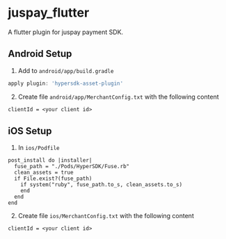 # juspay_flutter

A flutter plugin for juspay payment SDK.

## Android Setup

1. Add to `android/app/build.gradle`
```gradle
apply plugin: 'hypersdk-asset-plugin'
```

2. Create file `android/app/MerchantConfig.txt` with the following content
```txt
clientId = <your client id>
```

## iOS Setup

1. In `ios/Podfile`
```
post_install do |installer|
  fuse_path = "./Pods/HyperSDK/Fuse.rb"
  clean_assets = true
  if File.exist?(fuse_path)
    if system("ruby", fuse_path.to_s, clean_assets.to_s)
    end
  end
end
```

2. Create file `ios/MerchantConfig.txt` with the following content
```txt
clientId = <your client id>
```